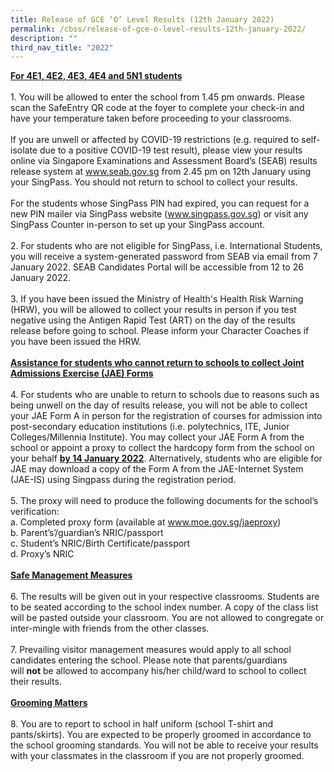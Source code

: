 ```yaml
---
title: Release of GCE ‘O’ Level Results (12th January 2022)
permalink: /cbss/release-of-gce-o-level-results-12th-january-2022/
description: ""
third_nav_title: "2022"
---
```


<p><strong><u>For 4E1, 4E2, 4E3, 4E4 and 5N1 students</u></strong><br /><br />1. You will be allowed to enter the school from 1.45 pm onwards. Please scan the SafeEntry QR code at the foyer to complete your check-in and have your temperature taken before proceeding to your classrooms.<br /><br />If you are unwell or affected by COVID-19 restrictions (e.g. required to self-isolate due to a positive COVID-19 test result), please view your results online via Singapore Examinations and Assessment Board&rsquo;s (SEAB) results release system at&nbsp;<a href="http://www.seab.gov.sg/" target="_blank" rel="noopener">www.seab.gov.sg</a>&nbsp;from 2.45 pm on 12th January using your SingPass. You should not return to school to collect your results.<br /><br />For the students whose SingPass PIN had expired, you can request for a new PIN mailer via SingPass website (<a href="http://www.singpass.gov.sg/" target="_blank" rel="noopener">www.singpass.gov.sg</a>) or visit any SingPass Counter in-person to set up your SingPass account.<br /><br />2. For students who are not eligible for SingPass, i.e. International Students, you will receive a system-generated password from SEAB via email from 7 January 2022. SEAB Candidates Portal will be accessible from 12 to 26 January 2022.<br /><br />3. If you have been issued the Ministry of Health's Health Risk Warning (HRW), you will be allowed to collect your results in person if you test negative using the Antigen Rapid Test (ART) on the day of the results release before going to school. Please inform your Character Coaches if you have been issued the HRW.<br /><br /><strong><u>Assistance for students who cannot return to schools to collect Joint Admissions Exercise (JAE) Forms</u></strong><br /><br />4. For students who are unable to return to schools due to reasons such as being unwell on the day of results release, you will not be able to collect your JAE Form A in person for the registration of courses for admission into post-secondary education institutions (i.e. polytechnics, ITE, Junior Colleges/Millennia Institute). You may collect your JAE Form A from the school or appoint a proxy to collect the hardcopy form from the school on your behalf&nbsp;<u><strong>by 14 January 2022</strong></u>. Alternatively, students who are eligible for JAE may download a copy of the Form A from the JAE-Internet System (JAE-IS) using Singpass during the registration period.<br /><br />5. The proxy will need to produce the following documents for the school&rsquo;s verification:<br />a. Completed proxy form (available at&nbsp;<a href="https://canberrasec.moe.edu.sg/cbss/www.moe.gov.sg/jaeproxy">www.moe.gov.sg/jaeproxy</a>)<br />b. Parent&rsquo;s&rsquo;/guardian&rsquo;s NRIC/passport<br />c. Student&rsquo;s NRIC/Birth Certificate/passport<br />d. Proxy&rsquo;s NRIC<br /><br /><strong><u>Safe Management Measures</u></strong><br /><br />6. The results will be given out in your respective classrooms. Students are to be seated according to the school index number. A copy of the class list will be pasted outside your classroom. You are not allowed to congregate or inter-mingle with friends from the other classes.<br /><br />7. Prevailing visitor management measures would apply to all school candidates entering the school. Please note that parents/guardians will&nbsp;<strong>not</strong>&nbsp;be allowed to accompany his/her child/ward to school to collect their results.<br /><br /><strong><u>Grooming Matters</u></strong><br /><br />8. You are to report to school in half uniform (school T-shirt and pants/skirts). You are expected to be properly groomed in accordance to the school grooming standards. You will not be able to receive your results with your classmates in the classroom if you are not properly groomed.</p>